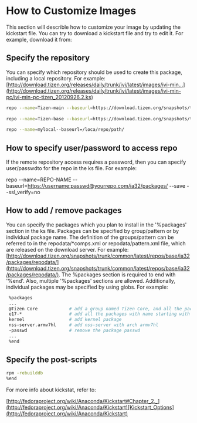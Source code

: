 # How to Customize Images

This section will describle how to customize your image by updating the kickstart file. You can try to download a kickstart file and try to edit it. For example, download it from: 

## Specify the repository

You can specify which repository should be used to create this package, including a local repository. For example: [http://download.tizen.org/releases/daily/trunk/ivi/latest/images/ivi-min...](http://download.tizen.org/releases/daily/trunk/ivi/latest/images/ivi-min-pc/ivi-min-pc-tizen_20120926.2.ks)

```bash
repo --name=Tizen-main --baseurl=https://download.tizen.org/snapshots/trunk/common/@BUILD_ID@/repos/main/armv7l/packages/ --save  --ssl_verify=no
 
repo --name=Tizen-base --baseurl=https://download.tizen.org/snapshots/trunk/common/@BUILD_ID@/repos/base/armv7l/packages/ --save  --ssl_verify=no
 
repo --name=mylocal--baseurl=/loca/repo/path/ 
```

## How to specify user/password to access repo

If the remote repository access requires a password, then you can specify user/passwdto for the repo in the ks file. For example:

repo --name=REPO-NAME --baseurl=[https://username:passwd@yourrepo.com/ia32/packages/](https://username:passwd@yourrepo.com/ia32/packages/) --save  --ssl_verify=no

## How to add / remove packages

You can specify the packages which you plan to install in the '%packages' section in the ks file. Packages can be specified by group/pattern or by individual package name. The definition of the groups/pattern can be referred to in the repodata/*comps.xml or repodata/pattern.xml file, which are released on the download server. For example: [http://download.tizen.org/snapshots/trunk/common/latest/repos/base/ia32/packages/repodata/](http://download.tizen.org/snapshots/trunk/common/latest/repos/base/ia32/packages/repodata/). The %packages section is required to end with '%end'. Also, multiple '%packages' sections are allowed. Additionally, individual packages may be specified by using globs. For example:

```bash
 %packages
 ...
 @Tizen Core            # add a group named Tizen Core, and all the packages in this group would be added
 e17-*                  # add all the packages with name starting with "e17-"
 kernel                 # add kernel package
 nss-server.armv7hl     # add nss-server with arch armv7hl
 -passwd                # remove the package passwd
 ...
 %end
```

## Specify the post-scripts

```bash
rpm -rebuilddb
%end
```


For more info about kickstat, refer to:

[http://fedoraproject.org/wiki/Anaconda/Kickstart#Chapter_2._](http://fedoraproject.org/wiki/Anaconda/Kickstart)[Kickstart_Options](http://fedoraproject.org/wiki/Anaconda/Kickstart)
